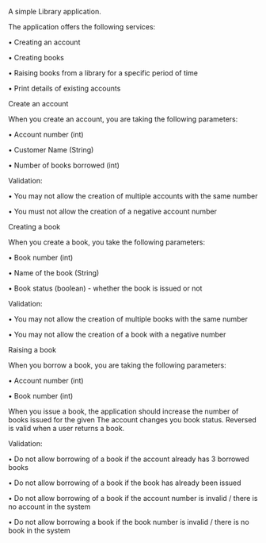 A simple Library application.


The application offers the following services:

• Creating an account

• Creating books

• Raising books from a library for a specific period of time

• Print details of existing accounts


Create an account


When you create an account, you are taking the following parameters:

• Account number (int)

• Customer Name (String)

• Number of books borrowed (int)


Validation:

• You may not allow the creation of multiple accounts with the same number

• You must not allow the creation of a negative account number


Creating a book


When you create a book, you take the following parameters:

• Book number (int)

• Name of the book (String)

• Book status (boolean) - whether the book is issued or not

Validation:

• You may not allow the creation of multiple books with the same number

• You may not allow the creation of a book with a negative number


Raising a book


When you borrow a book, you are taking the following parameters:

• Account number (int)

• Book number (int)

When you issue a book, the application should increase the number of books issued for the given
The account changes you book status. Reversed is valid when a user returns a book.


Validation:

• Do not allow borrowing of a book if the account already has 3 borrowed books

• Do not allow borrowing of a book if the book has already been issued

• Do not allow borrowing of a book if the account number is invalid / there is no account in the system

• Do not allow borrowing a book if the book number is invalid / there is no book in the system

